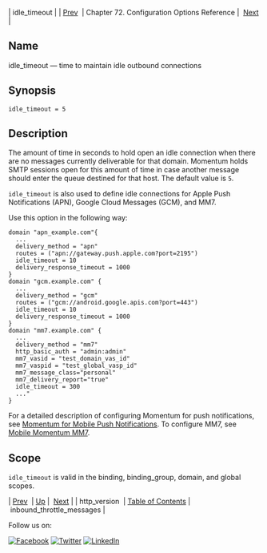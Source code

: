 | idle_timeout |
| [Prev](conf.ref.http_version.php)  | Chapter 72. Configuration Options Reference |  [Next](conf.ref.inbound_throttle_messages.php) |

<a name="conf.ref.idle_timeout"></a>
## Name

idle_timeout — time to maintain idle outbound connections

## Synopsis

`idle_timeout = 5`

<a name="idp24981616"></a>
## Description

The amount of time in seconds to hold open an idle connection when there are no messages currently deliverable for that domain. Momentum holds SMTP sessions open for this amount of time in case another message should enter the queue destined for that host. The default value is `5`.

`idle_timeout` is also used to define idle connections for Apple Push Notifications (APN), Google Cloud Messages (GCM), and MM7.

Use this option in the following way:

```
domain "apn_example.com"{
  ...
  delivery_method = "apn"
  routes = ("apn://gateway.push.apple.com?port=2195")
  idle_timeout = 10
  delivery_response_timeout = 1000
}
domain "gcm.example.com" {
  ...
  delivery_method = "gcm"
  routes = ("gcm://android.google.apis.com?port=443")
  idle_timeout = 10
  delivery_response_timeout = 1000
}
domain "mm7.example.com" { 
  ...
  delivery_method = "mm7"
  http_basic_auth = "admin:admin" 
  mm7_vasid = "test_domain_vas_id" 
  mm7_vaspid = "test_global_vasp_id" 
  mm7_message_class="personal" 
  mm7_delivery_report="true"
  idle_timeout = 300
  ..." 
}
```

For a detailed description of configuring Momentum for push notifications, see [Momentum for Mobile Push Notifications](https://support.messagesystems.com/docs/web-push/). To configure MM7, see [Mobile Momentum MM7](https://support.messagesystems.com/docs/web-mobility/mobility.mm7.php).

<a name="idp24988784"></a>
## Scope

`idle_timeout` is valid in the binding, binding_group, domain, and global scopes.

| [Prev](conf.ref.http_version.php)  | [Up](config.options.ref.php) |  [Next](conf.ref.inbound_throttle_messages.php) |
| http_version  | [Table of Contents](index.php) |  inbound_throttle_messages |

Follow us on:

[![Facebook](https://support.messagesystems.com/images/icon-facebook.png)](http://www.facebook.com/messagesystems) [![Twitter](https://support.messagesystems.com/images/icon-twitter.png)](http://twitter.com/#!/MessageSystems) [![LinkedIn](https://support.messagesystems.com/images/icon-linkedin.png)](http://www.linkedin.com/company/message-systems)